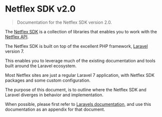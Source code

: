 # Netflex SDK v2.0

> Documentation for the Netflex SDK version 2.0.

The <a href="https://github.com/netflex-sdk" target="_blank">Netflex SDK</a> is a collection of libraries that enables you to work with the <a href="https://documenter.getpostman.com/view/1198765/7159G1N?version=latest" target="_blank">Netflex API</a>.

The Netflex SDK is built on top of the excellent PHP framework, <a href="https://laravel.com">Laravel</a> version 7.

This enables you to leverage much of the existing documentation and tools built around the Laravel ecosystem.

Most Netflex sites are just a regular Laravel 7 application, with Netflex SDK packages and some custom configuration.

The purpose of this document, is to outline where the Netflex SDK and Laravel diverges in behavior and implementation.

When possible, please first refer to <a href="https://laravel.com/docs/7.x">Laravels documentation</a>, and use this documentation as an appendix for that document.
